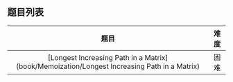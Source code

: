 ## 题目列表  
| 题目 | 难度 |  
|:---:|:---:|  
| [Longest Increasing Path in a Matrix](book/Memoization/Longest Increasing Path in a Matrix) | 困难 |   
